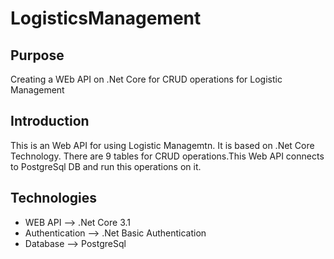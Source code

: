 # LogisticsManagement

## Purpose
Creating a WEb API on .Net Core for CRUD operations for Logistic Management

## Introduction

This is an Web API for using Logistic Managemtn. It is based on .Net Core Technology. There are 9 tables for CRUD operations.This Web API connects to PostgreSql DB and run this operations on it.

## Technologies
- WEB API --> .Net Core 3.1
- Authentication  --> .Net Basic Authentication
- Database --> PostgreSql
